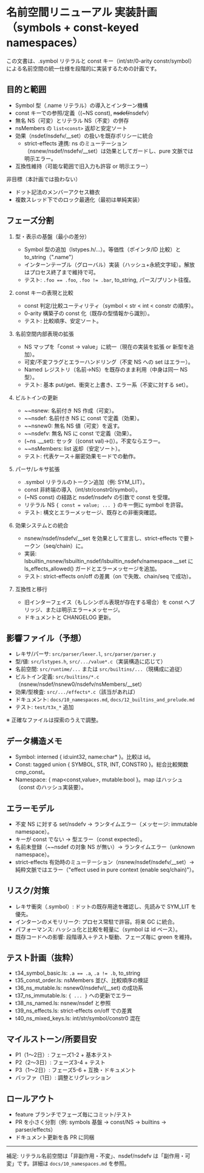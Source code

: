 # 名前空間リニューアル 実装計画（symbols + const-keyed namespaces）

この文書は、.symbol リテラルと const キー（int/str/0-arity constr/symbol）による名前空間の統一仕様を段階的に実装するための計画です。

## 目的と範囲
- Symbol 型（.name リテラル）の導入とインターン機構
- const キーでの参照/定義（(~NS const), ~~nsdef/~~nsdefv）
- 無名 NS（可変）とリテラル NS（不変）の併存
- nsMembers の `list<const>` 返却と安定ソート
- 効果（nsdef/nsdefv/__set）の扱いを既存ポリシーに統合
   - strict-effects 連携: ns のミューテーション（nsnew/nsdef/nsdefv/__set）は効果としてガードし、pure 文脈では明示エラー。
- 互換性維持（可能な範囲で旧入力も許容 or 明示エラー）

非目標（本計画では扱わない）
- ドット記法のメンバーアクセス糖衣
- 複数スレッド下でのロック最適化（最初は単純実装）

## フェーズ分割
1. 型・表示の基盤（最小の差分）
   - Symbol 型の追加（lstypes.h/…）。等価性（ポインタ/ID 比較）と to_string（".name"）
   - インターンテーブル（グローバル）実装（ハッシュ+永続文字域）。解放はプロセス終了まで維持で可。
   - テスト: `.foo == .foo`, `.foo != .bar`, to_string, パース/プリント往復。

2. const キーの表現と比較
   - const 判定/比較ユーティリティ（symbol < str < int < constr の順序）。
   - 0-arity 構築子の const 化（既存の型情報から識別）。
   - テスト: 比較順序、安定ソート。

3. 名前空間内部表現の拡張
   - NS マップを「const -> value」に統一（現在の実装を拡張 or 新型を追加）。
   - 可変/不変フラグとエラーハンドリング（不変 NS への set はエラー）。
   - Named レジストリ（名前→NS）を既存のまま利用（中身は同一 NS 型）。
   - テスト: 基本 put/get、衝突と上書き、エラー系（不変に対する set）。

4. ビルトインの更新
   - ~~nsnew: 名前付き NS 作成（可変）。
   - ~~nsdef: 名前付き NS に const で定義（効果）。
   - ~~nsnew0: 無名 NS 値（可変）を返す。
   - ~~nsdefv: 無名 NS に const で定義（効果）。
   - (~ns .__set): セッタ（(const val)->()）。不変ならエラー。
   - ~~nsMembers: list<const> 返却（安定ソート）。
   - テスト: 代表ケース＋厳密効果モードでの動作。

5. パーサ/レキサ拡張
   - .symbol リテラルのトークン追加（例: SYM_LIT）。
   - const 非終端の導入（int/str/constr0/symbol）。
   - (~NS const) の経路と nsdef/nsdefv の引数で const を受理。
   - リテラル NS `{ const = value; ... }` のキー側に symbol を許容。
   - テスト: 構文とエラーメッセージ、既存との非衝突確認。

6. 効果システムとの統合
   - nsnew/nsdef/nsdefv/__set を効果として宣言し、strict-effects で要トークン（seq/chain）に。
   - 実装: lsbuiltin_nsnew/lsbuiltin_nsdef/lsbuiltin_nsdefv/namespace.__set に ls_effects_allowed() ガードとエラーメッセージを追加。
   - テスト: strict-effects on/off の差異（on で失敗、chain/seq で成功）。

7. 互換性と移行
   - 旧インターフェイス（もしシンボル表現が存在する場合）を const へブリッジ、または明示エラー+メッセージ。
   - ドキュメントと CHANGELOG 更新。

## 影響ファイル（予想）
- レキサ/パーサ: `src/parser/lexer.l`, `src/parser/parser.y`
- 型/値: `src/lstypes.h`, `src/.../value*.c`（実装構造に応じて）
- 名前空間: `src/runtime/...` または `src/builtins/...`（現構成に追従）
- ビルトイン定義: `src/builtins/*.c`（nsnew/nsdef/nsnew0/nsdefv/nsMembers/__set）
- 効果/型検査: `src/.../effects*.c`（該当があれば）
- ドキュメント: `docs/10_namespaces.md`, `docs/12_builtins_and_prelude.md`
- テスト: `test/t3x_*` 追加

※ 正確なファイルは探索のうえで調整。

## データ構造メモ
- Symbol: interned { id:uint32, name:char* }。比較は id。
- Const: tagged union { SYMBOL, STR, INT, CONSTR0 }。総合比較関数 cmp_const。
- Namespace: { map<const,value>, mutable:bool }。map はハッシュ（const のハッシュ実装要）。

## エラーモデル
- 不変 NS に対する set/nsdefv → ランタイムエラー（メッセージ: immutable namespace）。
- キーが const でない → 型エラー（const expected）。
- 名前未登録（~~nsdef の対象 NS が無い）→ ランタイムエラー（unknown namespace）。
 - strict-effects 有効時のミューテーション（nsnew/nsdef/nsdefv/__set）→ 純粋文脈ではエラー（"effect used in pure context (enable seq/chain)"）。

## リスク/対策
- レキサ衝突（.symbol）: ドットの既存用途を確認し、先読みで SYM_LIT を優先。
- インターンのメモリリーク: プロセス常駐で許容。将来 GC に統合。
- パフォーマンス: ハッシュ化と比較を軽量に（symbol は id ベース）。
- 既存コードへの影響: 段階導入＋テスト駆動、フェーズ毎に green を維持。

## テスト計画（抜粋）
- t34_symbol_basic.ls: `.a == .a`, `.a != .b`, to_string
- t35_const_order.ls: nsMembers 並び、比較順序の検証
- t36_ns_mutable.ls: nsnew0/nsdefv/(__set) の成功系
- t37_ns_immutable.ls: `{ ... }` への更新でエラー
- t38_ns_named.ls: nsnew/nsdef と参照
- t39_ns_effects.ls: strict-effects on/off での差異
- t40_ns_mixed_keys.ls: int/str/symbol/constr0 混在

## マイルストーン/所要目安
- P1（1〜2日）: フェーズ1-2 + 基本テスト
- P2（2〜3日）: フェーズ3-4 + テスト
- P3（1〜2日）: フェーズ5-6 + 互換・ドキュメント
- バッファ（1日）: 調整とリグレッション

## ロールアウト
- feature ブランチでフェーズ毎にコミット/テスト
- PR を小さく分割（例: symbols 基盤 → const/NS → builtins → parser/effects）
- ドキュメント更新を各 PR に同梱

---
補足: リテラル名前空間は「非副作用・不変」、nsdef/nsdefv は「副作用・可変」です。詳細は `docs/10_namespaces.md` を参照。

